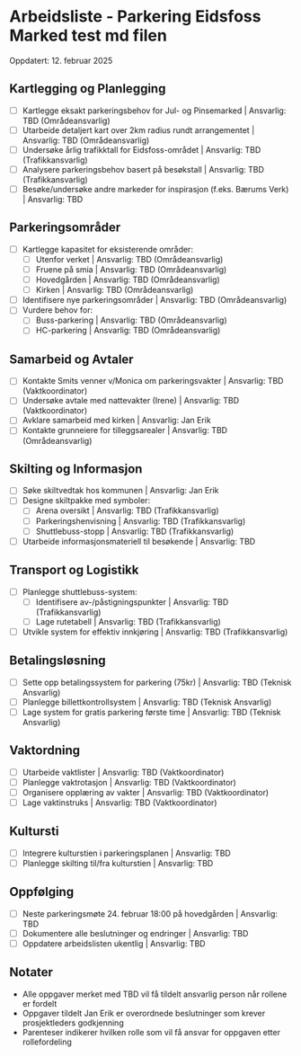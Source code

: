 # Arbeidsliste - Parkering Eidsfoss Marked test md filen

Oppdatert: 12. februar 2025

## Kartlegging og Planlegging

- [ ] Kartlegge eksakt parkeringsbehov for Jul- og Pinsemarked | Ansvarlig: TBD (Områdeansvarlig)
- [ ] Utarbeide detaljert kart over 2km radius rundt arrangementet | Ansvarlig: TBD (Områdeansvarlig)
- [ ] Undersøke årlig trafikktall for Eidsfoss-området | Ansvarlig: TBD (Trafikkansvarlig)
- [ ] Analysere parkeringsbehov basert på besøkstall | Ansvarlig: TBD (Trafikkansvarlig)
- [ ] Besøke/undersøke andre markeder for inspirasjon (f.eks. Bærums Verk) | Ansvarlig: TBD

## Parkeringsområder

- [ ] Kartlegge kapasitet for eksisterende områder:
  - [ ] Utenfor verket | Ansvarlig: TBD (Områdeansvarlig)
  - [ ] Fruene på smia | Ansvarlig: TBD (Områdeansvarlig)
  - [ ] Hovedgården | Ansvarlig: TBD (Områdeansvarlig)
  - [ ] Kirken | Ansvarlig: TBD (Områdeansvarlig)
- [ ] Identifisere nye parkeringsområder | Ansvarlig: TBD (Områdeansvarlig)
- [ ] Vurdere behov for:
  - [ ] Buss-parkering | Ansvarlig: TBD (Områdeansvarlig)
  - [ ] HC-parkering | Ansvarlig: TBD (Områdeansvarlig)

## Samarbeid og Avtaler

- [ ] Kontakte Smits venner v/Monica om parkeringsvakter | Ansvarlig: TBD (Vaktkoordinator)
- [ ] Undersøke avtale med nattevakter (Irene) | Ansvarlig: TBD (Vaktkoordinator)
- [ ] Avklare samarbeid med kirken | Ansvarlig: Jan Erik
- [ ] Kontakte grunneiere for tilleggsarealer | Ansvarlig: TBD (Områdeansvarlig)

## Skilting og Informasjon

- [ ] Søke skiltvedtak hos kommunen | Ansvarlig: Jan Erik
- [ ] Designe skiltpakke med symboler:
  - [ ] Arena oversikt | Ansvarlig: TBD (Trafikkansvarlig)
  - [ ] Parkeringshenvisning | Ansvarlig: TBD (Trafikkansvarlig)
  - [ ] Shuttlebuss-stopp | Ansvarlig: TBD (Trafikkansvarlig)
- [ ] Utarbeide informasjonsmateriell til besøkende | Ansvarlig: TBD

## Transport og Logistikk

- [ ] Planlegge shuttlebuss-system:
  - [ ] Identifisere av-/påstigningspunkter | Ansvarlig: TBD (Trafikkansvarlig)
  - [ ] Lage rutetabell | Ansvarlig: TBD (Trafikkansvarlig)
- [ ] Utvikle system for effektiv innkjøring | Ansvarlig: TBD (Trafikkansvarlig)

## Betalingsløsning

- [ ] Sette opp betalingssystem for parkering (75kr) | Ansvarlig: TBD (Teknisk Ansvarlig)
- [ ] Planlegge billettkontrollsystem | Ansvarlig: TBD (Teknisk Ansvarlig)
- [ ] Lage system for gratis parkering første time | Ansvarlig: TBD (Teknisk Ansvarlig)

## Vaktordning

- [ ] Utarbeide vaktlister | Ansvarlig: TBD (Vaktkoordinator)
- [ ] Planlegge vaktrotasjon | Ansvarlig: TBD (Vaktkoordinator)
- [ ] Organisere opplæring av vakter | Ansvarlig: TBD (Vaktkoordinator)
- [ ] Lage vaktinstruks | Ansvarlig: TBD (Vaktkoordinator)

## Kultursti

- [ ] Integrere kulturstien i parkeringsplanen | Ansvarlig: TBD
- [ ] Planlegge skilting til/fra kulturstien | Ansvarlig: TBD

## Oppfølging

- [ ] Neste parkeringsmøte 24. februar 18:00 på hovedgården | Ansvarlig: TBD
- [ ] Dokumentere alle beslutninger og endringer | Ansvarlig: TBD
- [ ] Oppdatere arbeidslisten ukentlig | Ansvarlig: TBD

## Notater

- Alle oppgaver merket med TBD vil få tildelt ansvarlig person når rollene er fordelt
- Oppgaver tildelt Jan Erik er overordnede beslutninger som krever prosjektleders godkjenning
- Parenteser indikerer hvilken rolle som vil få ansvar for oppgaven etter rollefordeling
